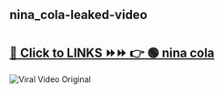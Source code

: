 
 ## nina_cola-leaked-video 

# <h2><a href="https://clipsfans.com/nina_cola&ref=git">🔗 Click to LINKS ⏩⏩ 👉 🟢 nina cola </a></h2>

<a href="https://clipsfans.com/nina_cola&ref=git" rel="nofollow" data-target="animated-image.originalLink"><img src="https://i.ibb.co.com/xMMVF88/686577567.gif" alt="Viral Video Original" style="max-width: 100%; display: inline-block;" data-target="animated-image.originalImage"></a>
